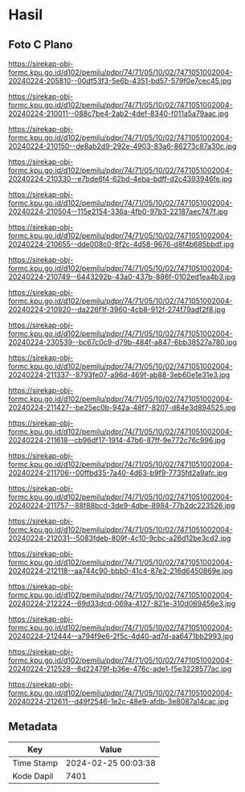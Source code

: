 # Hasil

## Foto C Plano

https://sirekap-obj-formc.kpu.go.id/d102/pemilu/pdpr/74/71/05/10/02/7471051002004-20240224-205810--00df53f3-5e6b-4351-bd57-579f0e7cec45.jpg

https://sirekap-obj-formc.kpu.go.id/d102/pemilu/pdpr/74/71/05/10/02/7471051002004-20240224-210011--088c7be4-2ab2-4def-8340-f011a5a79aac.jpg

https://sirekap-obj-formc.kpu.go.id/d102/pemilu/pdpr/74/71/05/10/02/7471051002004-20240224-210150--de8ab2d9-292e-4903-83a6-86273c87a30c.jpg

https://sirekap-obj-formc.kpu.go.id/d102/pemilu/pdpr/74/71/05/10/02/7471051002004-20240224-210330--e7bde6f4-62bd-4eba-bdff-d2c4393946fe.jpg

https://sirekap-obj-formc.kpu.go.id/d102/pemilu/pdpr/74/71/05/10/02/7471051002004-20240224-210504--115e2154-336a-4fb0-97b3-22187aec747f.jpg

https://sirekap-obj-formc.kpu.go.id/d102/pemilu/pdpr/74/71/05/10/02/7471051002004-20240224-210655--dde008c0-8f2c-4d58-9676-d8f4b685bbdf.jpg

https://sirekap-obj-formc.kpu.go.id/d102/pemilu/pdpr/74/71/05/10/02/7471051002004-20240224-210749--6443292b-43a0-437b-886f-0102ed1ea4b3.jpg

https://sirekap-obj-formc.kpu.go.id/d102/pemilu/pdpr/74/71/05/10/02/7471051002004-20240224-210920--da226f1f-3960-4cb8-912f-274f79adf2f8.jpg

https://sirekap-obj-formc.kpu.go.id/d102/pemilu/pdpr/74/71/05/10/02/7471051002004-20240224-230539--bc67c0c9-d79b-484f-a847-6bb38527a780.jpg

https://sirekap-obj-formc.kpu.go.id/d102/pemilu/pdpr/74/71/05/10/02/7471051002004-20240224-211337--8793fe07-a96d-469f-ab88-3eb60e1e31e3.jpg

https://sirekap-obj-formc.kpu.go.id/d102/pemilu/pdpr/74/71/05/10/02/7471051002004-20240224-211427--be25ec0b-942a-48f7-8207-d84e3d894525.jpg

https://sirekap-obj-formc.kpu.go.id/d102/pemilu/pdpr/74/71/05/10/02/7471051002004-20240224-211618--cb96df17-1914-47b6-87ff-9e772c76c996.jpg

https://sirekap-obj-formc.kpu.go.id/d102/pemilu/pdpr/74/71/05/10/02/7471051002004-20240224-211706--00ffbd35-7a40-4d63-b9f9-7735fd2a9afc.jpg

https://sirekap-obj-formc.kpu.go.id/d102/pemilu/pdpr/74/71/05/10/02/7471051002004-20240224-211757--88f88bcd-3de9-4dbe-8984-77b2dc223526.jpg

https://sirekap-obj-formc.kpu.go.id/d102/pemilu/pdpr/74/71/05/10/02/7471051002004-20240224-212031--5083fdeb-809f-4c10-9cbc-a26d12be3cd2.jpg

https://sirekap-obj-formc.kpu.go.id/d102/pemilu/pdpr/74/71/05/10/02/7471051002004-20240224-212118--aa744c90-bbb0-41c4-87e2-216d6450869e.jpg

https://sirekap-obj-formc.kpu.go.id/d102/pemilu/pdpr/74/71/05/10/02/7471051002004-20240224-212224--69d33dcd-069a-4127-821e-310d069456e3.jpg

https://sirekap-obj-formc.kpu.go.id/d102/pemilu/pdpr/74/71/05/10/02/7471051002004-20240224-212444--a794f9e6-2f5c-4d40-ad7d-aa6471bb2993.jpg

https://sirekap-obj-formc.kpu.go.id/d102/pemilu/pdpr/74/71/05/10/02/7471051002004-20240224-212528--8d22479f-b36e-476c-ade1-f5e3228577ac.jpg

https://sirekap-obj-formc.kpu.go.id/d102/pemilu/pdpr/74/71/05/10/02/7471051002004-20240224-212611--d49f2546-1e2c-48e9-afdb-3e8087a14cac.jpg


## Metadata

| Key        | Value               |
| ---------- | ------------------- |
| Time Stamp | 2024-02-25 00:03:38 |
| Kode Dapil | 7401                |



